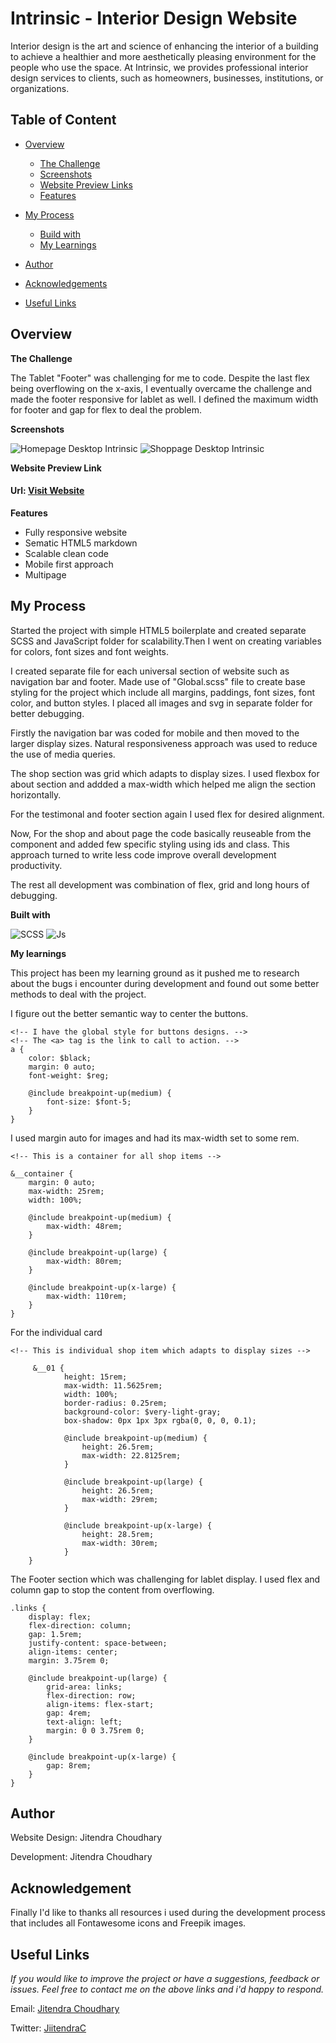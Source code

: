 
# Intrinsic - Interior Design Website

Interior design is the art and science of enhancing the interior of a building to achieve a healthier and more aesthetically pleasing environment for the people who use the space. At Intrinsic, we provides professional interior design services to clients, such as homeowners, businesses, institutions, or organizations.


## Table of Content
* [Overview](#overview)
  *  [The Challenge](#challenge)
  *  [Screenshots](#screenshots)
  *  [Website Preview Links](#livepreview)
  * [Features](#features)


* [My Process](#process)
  *  [Build with](#builtwith)
  *  [My Learnings](#mylearning)

*  [Author](#author)
*  [Acknowledgements](#builtwith)
*  [Useful Links](#usefullinks)


## Overview[](#overview)

**The Challenge**

The Tablet "Footer" was challenging for me to code. Despite the last flex being overflowing on the x-axis, I eventually overcame the challenge and made the footer responsive for lablet as well. I defined the maximum width for footer and gap for flex to deal the problem.


**Screenshots**

![Homepage Desktop Intrinsic](/Images/home1.png)
![Shoppage Desktop Intrinsic](/Images/about2.png)

**Website Preview Link**

#### Url: [Visit Website](www.jitendra.com)

**Features**

-  Fully responsive website
-  Sematic HTML5 markdown
-  Scalable clean code
-  Mobile first approach
-  Multipage
## My Process

Started the project with simple HTML5 boilerplate and created separate SCSS and JavaScript folder for scalability.Then I went on creating variables for colors, font sizes and font weights.

I created separate file for each universal section of website such as navigation bar and footer. Made use of "Global.scss" file to create base styling for the project which include all margins, paddings, font sizes, font color, and button styles. I placed all images and svg in separate folder for better debugging.

Firstly the navigation bar was coded for mobile and then moved to the larger display sizes. Natural responsiveness approach was used to reduce the use of media queries.

The shop section was grid which adapts to display sizes. I used flexbox for about section and addded a max-width which helped me align the section horizontally.

For the testimonal and footer section again I used flex for desired alignment.

Now, For the shop and about page the code basically reuseable from the component and added few specific styling using ids and class. This approach turned to write less code improve overall development productivity.

The rest all development was combination of flex, grid and long hours of debugging.

**Built with**

![SCSS](/Images/scss3.png)
![Js](/Images/javascript4.png)


**My learnings**

This project has been my learning ground as it pushed me to research about the bugs i encounter during development and found out some better methods to deal with the project.

I figure out the better semantic way to center the buttons.


    <!-- I have the global style for buttons designs. -->
    <!-- The <a> tag is the link to call to action. -->
    a {
        color: $black;
        margin: 0 auto;
        font-weight: $reg;

        @include breakpoint-up(medium) {
            font-size: $font-5;
        }
    }

I used margin auto for images and had its max-width set to some rem.

    <!-- This is a container for all shop items -->

    &__container {
        margin: 0 auto;
        max-width: 25rem;
        width: 100%;

        @include breakpoint-up(medium) {
            max-width: 48rem;
        }

        @include breakpoint-up(large) {
            max-width: 80rem;
        }

        @include breakpoint-up(x-large) {
            max-width: 110rem;
        }
    }

For the individual card


    <!-- This is individual shop item which adapts to display sizes -->

         &__01 {
                height: 15rem;
                max-width: 11.5625rem;
                width: 100%;
                border-radius: 0.25rem;
                background-color: $very-light-gray;
                box-shadow: 0px 1px 3px rgba(0, 0, 0, 0.1);

                @include breakpoint-up(medium) {
                    height: 26.5rem;
                    max-width: 22.8125rem;
                }

                @include breakpoint-up(large) {
                    height: 26.5rem;
                    max-width: 29rem;
                }

                @include breakpoint-up(x-large) {
                    height: 28.5rem;
                    max-width: 30rem;
                }
        }


The Footer section which was challenging for lablet display. I used flex and column gap to stop the content from overflowing.

    .links {
        display: flex;
        flex-direction: column;
        gap: 1.5rem;
        justify-content: space-between;
        align-items: center;
        margin: 3.75rem 0;

        @include breakpoint-up(large) {
            grid-area: links;
            flex-direction: row;
            align-items: flex-start;
            gap: 4rem;
            text-align: left;
            margin: 0 0 3.75rem 0;
        }

        @include breakpoint-up(x-large) {
            gap: 8rem;
        }
    }
    
## Author

Website Design: Jitendra Choudhary

Development: Jitendra Choudhary


## Acknowledgement

Finally I'd like to thanks all resources i used during the development process that includes all Fontawesome icons and Freepik images.


## Useful Links

_If you would like to improve the project or have a suggestions, feedback or issues. Feel free to contact me on the above links and i'd happy to respond._

Email: [Jitendra Choudhary](info.jiitendra@gmail.com)

Twitter: [JiitendraC](https://twitter.com/JiitendraC)